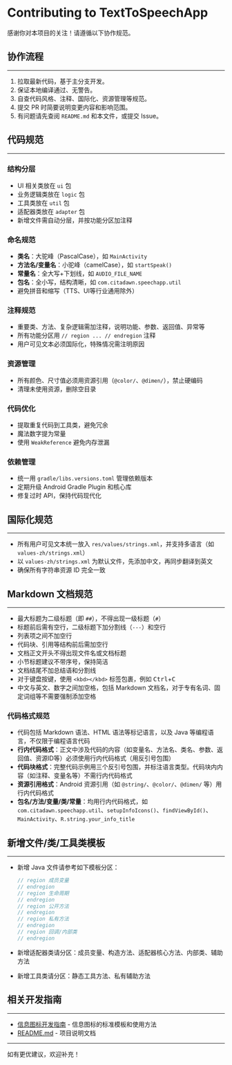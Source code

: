 # Contributing to TextToSpeechApp

感谢你对本项目的关注！请遵循以下协作规范。

## 协作流程

---

1. 拉取最新代码，基于主分支开发。
2. 保证本地编译通过、无警告。
3. 自查代码风格、注释、国际化、资源管理等规范。
4. 提交 PR 时简要说明变更内容和影响范围。
5. 有问题请先查阅 `README.md` 和本文件，或提交 Issue。

## 代码规范

---

### 结构分层

- UI 相关类放在 `ui` 包
- 业务逻辑类放在 `logic` 包
- 工具类放在 `util` 包
- 适配器类放在 `adapter` 包
- 新增文件需自动分层，并按功能分区加注释

### 命名规范

- **类名**：大驼峰（PascalCase），如 `MainActivity`
- **方法名/变量名**：小驼峰（camelCase），如 `startSpeak()`
- **常量名**：全大写+下划线，如 `AUDIO_FILE_NAME`
- **包名**：全小写，结构清晰，如 `com.citadawn.speechapp.util`
- 避免拼音和缩写（TTS、UI等行业通用除外）

### 注释规范

- 重要类、方法、复杂逻辑需加注释，说明功能、参数、返回值、异常等
- 所有功能分区用 `// region ... // endregion` 注释
- 用户可见文本必须国际化，特殊情况需注明原因

### 资源管理

- 所有颜色、尺寸值必须用资源引用（`@color/`、`@dimen/`），禁止硬编码
- 清理未使用资源，删除空目录

### 代码优化

- 提取重复代码到工具类，避免冗余
- 魔法数字提为常量
- 使用 `WeakReference` 避免内存泄漏

### 依赖管理

- 统一用 `gradle/libs.versions.toml` 管理依赖版本
- 定期升级 Android Gradle Plugin 和核心库
- 修复过时 API，保持代码现代化

## 国际化规范

---

- 所有用户可见文本统一放入 `res/values/strings.xml`，并支持多语言（如 `values-zh/strings.xml`）
- 以 `values-zh/strings.xml` 为默认文件，先添加中文，再同步翻译到英文
- 确保所有字符串资源 ID 完全一致

## Markdown 文档规范

---

- 最大标题为二级标题（即 `##`），不得出现一级标题（`#`）
- 标题前后需有空行，二级标题下加分割线（`---`）和空行
- 列表项之间不加空行
- 代码块、引用等结构前后需加空行
- 文档正文开头不得出现文件名或文档标题
- 小节标题建议不带序号，保持简洁
- 文档结尾不加总结语和分割线
- 对于键盘按键，使用 `<kbd></kbd>` 标签包裹，例如 <kbd>Ctrl</kbd>+<kbd>C</kbd>
- 中文与英文、数字之间加空格，包括 Markdown 文档名，对于专有名词、固定词组等不需要强制添加空格

### 代码格式规范

- 代码包括 Markdown 语法、HTML 语法等标记语言，以及 Java 等编程语言，不仅限于编程语言代码
- **行内代码格式**：正文中涉及代码的内容（如变量名、方法名、类名、参数、返回值、资源ID等）必须使用行内代码格式（用反引号包围）
- **代码块格式**：完整代码示例用三个反引号包围，并标注语言类型。代码块内内容（如注释、变量名等）不需行内代码格式
- **资源引用格式**：Android 资源引用（如 `@string/`、`@color/`、`@dimen/` 等）用行内代码格式
- **包名/方法/变量/类/常量**：均用行内代码格式，如 `com.citadawn.speechapp.util`、`setupInfoIcons()`、`findViewById()`、`MainActivity`、`R.string.your_info_title`

## 新增文件/类/工具类模板

---

- 新增 Java 文件请参考如下模板分区：
  
  ```java
  // region 成员变量
  // endregion
  // region 生命周期
  // endregion
  // region 公开方法
  // endregion
  // region 私有方法
  // endregion
  // region 回调/内部类
  // endregion
  ```

- 新增适配器类请分区：成员变量、构造方法、适配器核心方法、内部类、辅助方法

- 新增工具类请分区：静态工具方法、私有辅助方法

## 相关开发指南

---

- [信息图标开发指南](./信息图标开发指南.md) - 信息图标的标准模板和使用方法
- [README.md](./README.md) - 项目说明文档

---

如有更优建议，欢迎补充！ 